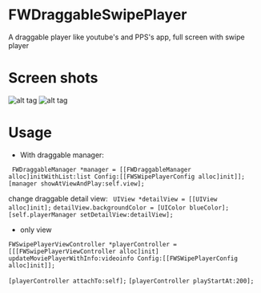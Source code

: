 # FWDraggableSwipePlayer
A draggable player like youtube's and PPS's app, full screen with swipe player 

# Screen shots

![alt tag](https://raw.githubusercontent.com/fillywong/FWDraggableSwipePlayer/master/Assets/demo.gif)
![alt tag](https://raw.githubusercontent.com/fillywong/FWDraggableSwipePlayer/master/Assets/demo2.gif)

# Usage

* With draggable manager:

``` FWDraggableManager *manager = [[FWDraggableManager alloc]initWithList:list Config:[[FWSWipePlayerConfig alloc]init]];```
```[manager showAtViewAndPlay:self.view]; ```

change draggable detail view:
``` UIView *detailView = [[UIView alloc]init];```
``` detailView.backgroundColor = [UIColor blueColor]; ```
``` [self.playerManager setDetailView:detailView]; ```

* only view 
  
```FWSwipePlayerViewController *playerController = [[[FWSwipePlayerViewController alloc]init] updateMoviePlayerWithInfo:videoinfo Config:[[FWSWipePlayerConfig alloc]init]];```

```[playerController attachTo:self];```
```[playerController playStartAt:200];```
